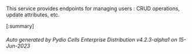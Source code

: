 






This service provides endpoints for managing users : CRUD operations, update attributes, etc.

[:summary]

###### Auto generated by Pydio Cells Enterprise Distribution v4.2.3-alpha1 on 15-Jun-2023
